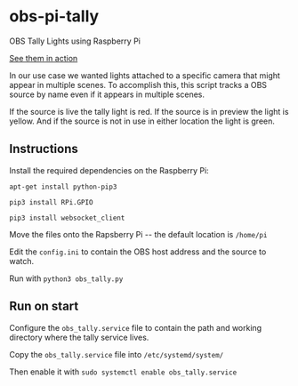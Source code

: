 # obs-pi-tally
OBS Tally Lights using Raspberry Pi

[See them in action](https://imgur.com/TWroxMK)

In our use case we wanted lights attached to a specific camera that might appear in multiple scenes. To accomplish this, this script tracks a OBS source by name even if it appears in multiple scenes. 

If the source is live the tally light is red. If the source is in preview the light is yellow. And if the source is not in use in either location the light is green.

## Instructions

Install the required dependencies on the Raspberry Pi:

`apt-get install python-pip3`

`pip3 install RPi.GPIO`

`pip3 install websocket_client`
    
Move the files onto the Rapsberry Pi -- the default location is `/home/pi`

Edit the `config.ini` to contain the OBS host address and the source to watch.

Run with `python3 obs_tally.py`

## Run on start

Configure the `obs_tally.service` file to contain the path and working directory where the tally service lives.

Copy the `obs_tally.service` file into `/etc/systemd/system/`

Then enable it with `sudo systemctl enable obs_tally.service`

